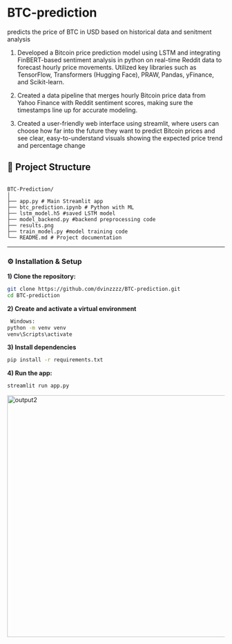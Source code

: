 # BTC-prediction
predicts the price of BTC in USD based on historical data and senitment analysis

1) Developed a Bitcoin price prediction model using LSTM and integrating FinBERT-based sentiment analysis in python on real-time Reddit data to forecast hourly price movements. Utilized key libraries such as TensorFlow, Transformers (Hugging Face), PRAW, Pandas, yFinance, and Scikit-learn.

2) Created a data pipeline that merges hourly Bitcoin price data from Yahoo Finance with Reddit sentiment scores, making sure the timestamps line up for accurate modeling.

3) Created a user-friendly web interface using streamlit, where users can choose how far into the future they want to predict Bitcoin prices and see clear, easy-to-understand visuals showing the expected price trend and percentage change


## 📁 Project Structure

```

BTC-Prediction/
│
├── app.py # Main Streamlit app
├── btc_prediction.ipynb # Python with ML
├── lstm_model.h5 #saved LSTM model
├── model_backend.py #backend preprocessing code
├── results.png
├── train_model.py #model training code
└── README.md # Project documentation

```

---


### ⚙️ Installation & Setup
**1) Clone the repository:**
 
 ```bash
 git clone https://github.com/dvinzzzz/BTC-prediction.git
 cd BTC-prediction
```

**2) Create and activate a virtual environment**

   ```bash
    Windows:
   python -m venv venv
  venv\Scripts\activate
   ```
**3) Install dependencies**

   ```bash
   pip install -r requirements.txt

```




**4) Run the app:**
 ```bash
streamlit run app.py

```




<img width="940" height="560" alt="output2" src="https://github.com/user-attachments/assets/cc588256-52e3-4c7a-a0a7-f27dafa677f6" />
